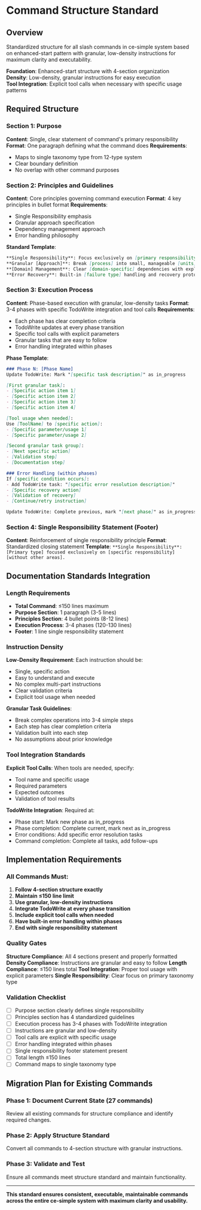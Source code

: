 # Command Structure Standard

## Overview

Standardized structure for all slash commands in ce-simple system based on enhanced-start pattern with granular, low-density instructions for maximum clarity and executability.

**Foundation**: Enhanced-start structure with 4-section organization  
**Density**: Low-density, granular instructions for easy execution  
**Tool Integration**: Explicit tool calls when necessary with specific usage patterns

## Required Structure

### Section 1: Purpose
**Content**: Single, clear statement of command's primary responsibility
**Format**: One paragraph defining what the command does
**Requirements**: 
- Maps to single taxonomy type from 12-type system
- Clear boundary definition
- No overlap with other command purposes

### Section 2: Principles and Guidelines
**Content**: Core principles governing command execution
**Format**: 4 key principles in bullet format
**Requirements**:
- Single Responsibility emphasis
- Granular approach specification  
- Dependency management approach
- Error handling philosophy

**Standard Template**:
```markdown
**Single Responsibility**: Focus exclusively on [primary responsibility] without [other areas]
**Granular [Approach]**: Break [process] into small, manageable [units]
**[Domain] Management**: Clear [domain-specific] dependencies with explicit [requirements]
**Error Recovery**: Built-in [failure type] handling and recovery protocols
```

### Section 3: Execution Process
**Content**: Phase-based execution with granular, low-density tasks
**Format**: 3-4 phases with specific TodoWrite integration and tool calls
**Requirements**:
- Each phase has clear completion criteria
- TodoWrite updates at every phase transition
- Specific tool calls with explicit parameters
- Granular tasks that are easy to follow
- Error handling integrated within phases

**Phase Template**:
```markdown
### Phase N: [Phase Name]
Update TodoWrite: Mark "[specific task description]" as in_progress

[First granular task]:
- [Specific action item 1]
- [Specific action item 2] 
- [Specific action item 3]
- [Specific action item 4]

[Tool usage when needed]:
Use [ToolName] to [specific action]:
- [Specific parameter/usage 1]
- [Specific parameter/usage 2]

[Second granular task group]:
- [Next specific action]
- [Validation step]
- [Documentation step]

### Error Handling (within phases)
If [specific condition occurs]:
- Add TodoWrite task: "[specific error resolution description]"
- [Specific recovery action]
- [Validation of recovery]
- [Continue/retry instruction]

Update TodoWrite: Complete previous, mark "[next phase]" as in_progress
```

### Section 4: Single Responsibility Statement (Footer)
**Content**: Reinforcement of single responsibility principle
**Format**: Standardized closing statement
**Template**: `**Single Responsibility**: [Primary type] focused exclusively on [specific responsibility] [without other areas].`

## Documentation Standards Integration

### Length Requirements
- **Total Command**: ≤150 lines maximum
- **Purpose Section**: 1 paragraph (3-5 lines)
- **Principles Section**: 4 bullet points (8-12 lines)
- **Execution Process**: 3-4 phases (120-130 lines)
- **Footer**: 1 line single responsibility statement

### Instruction Density
**Low-Density Requirement**: Each instruction should be:
- Single, specific action
- Easy to understand and execute
- No complex multi-part instructions
- Clear validation criteria
- Explicit tool usage when needed

**Granular Task Guidelines**:
- Break complex operations into 3-4 simple steps
- Each step has clear completion criteria
- Validation built into each step
- No assumptions about prior knowledge

### Tool Integration Standards
**Explicit Tool Calls**: When tools are needed, specify:
- Tool name and specific usage
- Required parameters
- Expected outcomes
- Validation of tool results

**TodoWrite Integration**: Required at:
- Phase start: Mark new phase as in_progress
- Phase completion: Complete current, mark next as in_progress
- Error conditions: Add specific error resolution tasks
- Command completion: Complete all tasks, add follow-ups

## Implementation Requirements

### All Commands Must:
1. **Follow 4-section structure exactly**
2. **Maintain ≤150 line limit**
3. **Use granular, low-density instructions**
4. **Integrate TodoWrite at every phase transition**
5. **Include explicit tool calls when needed**
6. **Have built-in error handling within phases**
7. **End with single responsibility statement**

### Quality Gates
**Structure Compliance**: All 4 sections present and properly formatted
**Density Compliance**: Instructions are granular and easy to follow
**Length Compliance**: ≤150 lines total
**Tool Integration**: Proper tool usage with explicit parameters
**Single Responsibility**: Clear focus on primary taxonomy type

### Validation Checklist
- [ ] Purpose section clearly defines single responsibility
- [ ] Principles section has 4 standardized guidelines
- [ ] Execution process has 3-4 phases with TodoWrite integration
- [ ] Instructions are granular and low-density
- [ ] Tool calls are explicit with specific usage
- [ ] Error handling integrated within phases
- [ ] Single responsibility footer statement present
- [ ] Total length ≤150 lines
- [ ] Command maps to single taxonomy type

## Migration Plan for Existing Commands

### Phase 1: Document Current State (27 commands)
Review all existing commands for structure compliance and identify required changes.

### Phase 2: Apply Structure Standard
Convert all commands to 4-section structure with granular instructions.

### Phase 3: Validate and Test
Ensure all commands meet structure standard and maintain functionality.

---

**This standard ensures consistent, executable, maintainable commands across the entire ce-simple system with maximum clarity and usability.**